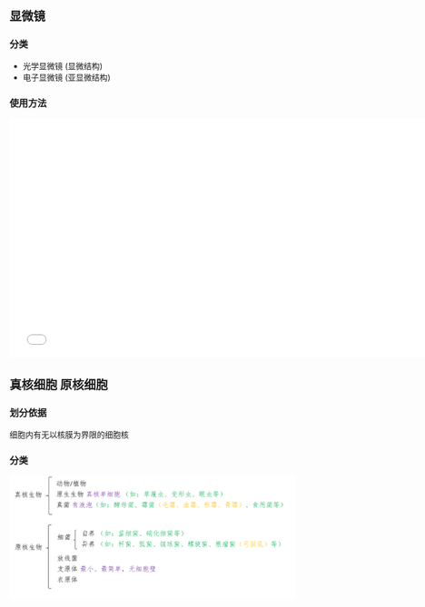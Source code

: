 
## 显微镜

### 分类

- 光学显微镜 (显微结构)
- 电子显微镜 (亚显微结构)

### 使用方法

<iframe height=421 width=750 src="//player.bilibili.com/player.html?aid=540468312&bvid=BV1Ri4y1t7NB&cid=181892839&page=1" scrolling="no" border="0" frameborder="no" framespacing="0" allowfullscreen="true"> </iframe>

## 真核细胞 原核细胞

### 划分依据

细胞内有无以核膜为界限的细胞核

### 分类

![](src/2.png)
